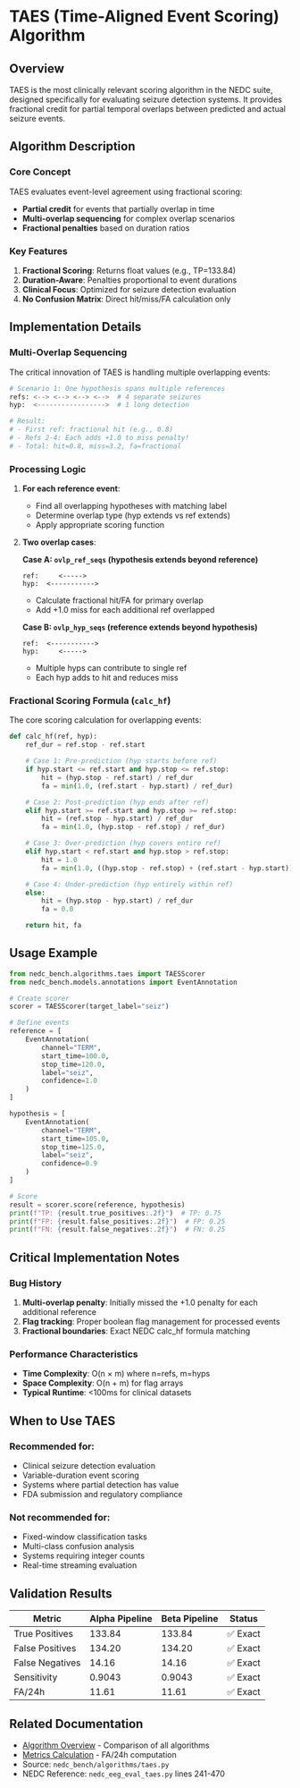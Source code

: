 # TAES (Time-Aligned Event Scoring) Algorithm

## Overview

TAES is the most clinically relevant scoring algorithm in the NEDC suite, designed specifically for evaluating seizure detection systems. It provides fractional credit for partial temporal overlaps between predicted and actual seizure events.

## Algorithm Description

### Core Concept
TAES evaluates event-level agreement using fractional scoring:
- **Partial credit** for events that partially overlap in time
- **Multi-overlap sequencing** for complex overlap scenarios
- **Fractional penalties** based on duration ratios

### Key Features
1. **Fractional Scoring**: Returns float values (e.g., TP=133.84)
2. **Duration-Aware**: Penalties proportional to event durations
3. **Clinical Focus**: Optimized for seizure detection evaluation
4. **No Confusion Matrix**: Direct hit/miss/FA calculation only

## Implementation Details

### Multi-Overlap Sequencing

The critical innovation of TAES is handling multiple overlapping events:

```python
# Scenario 1: One hypothesis spans multiple references
refs: <--> <--> <--> <-->  # 4 separate seizures
hyp:  <----------------->  # 1 long detection

# Result:
# - First ref: fractional hit (e.g., 0.8)
# - Refs 2-4: Each adds +1.0 to miss penalty!
# - Total: hit=0.8, miss=3.2, fa=fractional
```

### Processing Logic

1. **For each reference event**:
   - Find all overlapping hypotheses with matching label
   - Determine overlap type (hyp extends vs ref extends)
   - Apply appropriate scoring function

2. **Two overlap cases**:

   **Case A: `ovlp_ref_seqs` (hypothesis extends beyond reference)**
   ```
   ref:     <----->
   hyp:  <----------->
   ```
   - Calculate fractional hit/FA for primary overlap
   - Add +1.0 miss for each additional ref overlapped

   **Case B: `ovlp_hyp_seqs` (reference extends beyond hypothesis)**
   ```
   ref:  <----------->
   hyp:     <----->
   ```
   - Multiple hyps can contribute to single ref
   - Each hyp adds to hit and reduces miss

### Fractional Scoring Formula (`calc_hf`)

The core scoring calculation for overlapping events:

```python
def calc_hf(ref, hyp):
    ref_dur = ref.stop - ref.start

    # Case 1: Pre-prediction (hyp starts before ref)
    if hyp.start <= ref.start and hyp.stop <= ref.stop:
        hit = (hyp.stop - ref.start) / ref_dur
        fa = min(1.0, (ref.start - hyp.start) / ref_dur)

    # Case 2: Post-prediction (hyp ends after ref)
    elif hyp.start >= ref.start and hyp.stop >= ref.stop:
        hit = (ref.stop - hyp.start) / ref_dur
        fa = min(1.0, (hyp.stop - ref.stop) / ref_dur)

    # Case 3: Over-prediction (hyp covers entire ref)
    elif hyp.start < ref.start and hyp.stop > ref.stop:
        hit = 1.0
        fa = min(1.0, ((hyp.stop - ref.stop) + (ref.start - hyp.start)) / ref_dur)

    # Case 4: Under-prediction (hyp entirely within ref)
    else:
        hit = (hyp.stop - hyp.start) / ref_dur
        fa = 0.0

    return hit, fa
```

## Usage Example

```python
from nedc_bench.algorithms.taes import TAESScorer
from nedc_bench.models.annotations import EventAnnotation

# Create scorer
scorer = TAESScorer(target_label="seiz")

# Define events
reference = [
    EventAnnotation(
        channel="TERM",
        start_time=100.0,
        stop_time=120.0,
        label="seiz",
        confidence=1.0
    )
]

hypothesis = [
    EventAnnotation(
        channel="TERM",
        start_time=105.0,
        stop_time=125.0,
        label="seiz",
        confidence=0.9
    )
]

# Score
result = scorer.score(reference, hypothesis)
print(f"TP: {result.true_positives:.2f}")  # TP: 0.75
print(f"FP: {result.false_positives:.2f}")  # FP: 0.25
print(f"FN: {result.false_negatives:.2f}")  # FN: 0.25
```

## Critical Implementation Notes

### Bug History
1. **Multi-overlap penalty**: Initially missed the +1.0 penalty for each additional reference
2. **Flag tracking**: Proper boolean flag management for processed events
3. **Fractional boundaries**: Exact NEDC calc_hf formula matching

### Performance Characteristics
- **Time Complexity**: O(n × m) where n=refs, m=hyps
- **Space Complexity**: O(n + m) for flag arrays
- **Typical Runtime**: <100ms for clinical datasets

## When to Use TAES

### Recommended for:
- Clinical seizure detection evaluation
- Variable-duration event scoring
- Systems where partial detection has value
- FDA submission and regulatory compliance

### Not recommended for:
- Fixed-window classification tasks
- Multi-class confusion analysis
- Systems requiring integer counts
- Real-time streaming evaluation

## Validation Results

| Metric | Alpha Pipeline | Beta Pipeline | Status |
|--------|---------------|---------------|--------|
| True Positives | 133.84 | 133.84 | ✅ Exact |
| False Positives | 134.20 | 134.20 | ✅ Exact |
| False Negatives | 14.16 | 14.16 | ✅ Exact |
| Sensitivity | 0.9043 | 0.9043 | ✅ Exact |
| FA/24h | 11.61 | 11.61 | ✅ Exact |

## Related Documentation
- [Algorithm Overview](overview.md) - Comparison of all algorithms
- [Metrics Calculation](metrics.md) - FA/24h computation
- Source: `nedc_bench/algorithms/taes.py`
- NEDC Reference: `nedc_eeg_eval_taes.py` lines 241-470